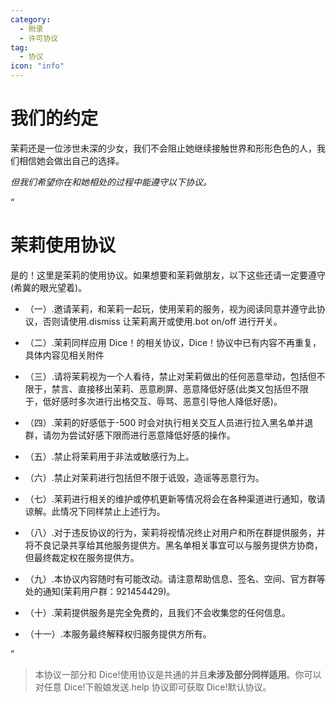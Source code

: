 ```yaml
---
category:
  - 附录
  - 许可协议
tag:
  - 协议
icon: "info"
---
```


# 我们的约定

茉莉还是一位涉世未深的少女，我们不会阻止她继续接触世界和形形色色的人，我们相信她会做出自己的选择。

_但我们希望你在和她相处的过程中能遵守以下协议。_

<span class="promise">“</span>

<h1 id="promise_title">茉莉使用协议</h1>

是的！这里是茉莉的使用协议。如果想要和茉莉做朋友，以下这些还请一定要遵守(希冀的眼光望着)。

- （一）.邀请茉莉，和茉莉一起玩，使用茉莉的服务，视为阅读同意并遵守此协议，否则请使用.dismiss 让茉莉离开或使用.bot on/off 进行开关。

- （二）.茉莉同样应用 Dice！的相关协议，Dice！协议中已有内容不再重复，具体内容见相关附件

- （三）.请将茉莉视为一个人看待，禁止对茉莉做出的任何恶意举动，包括但不限于，禁言、直接移出茉莉、恶意刷屏、恶意降低好感(此类又包括但不限于，低好感时多次进行出格交互、辱骂、恶意引导他人降低好感)。

- （四）.茉莉的好感低于-500 时会对执行相关交互人员进行拉入黑名单并退群，请勿为尝试好感下限而进行恶意降低好感的操作。

- （五）.禁止将茉莉用于非法或敏感行为上。

- （六）.禁止对茉莉进行包括但不限于诋毁，造谣等恶意行为。

- （七）.茉莉进行相关的维护或停机更新等情况将会在各种渠道进行通知，敬请谅解。此情况下同样禁止上述行为。

- （八）.对于违反协议的行为，茉莉将视情况终止对用户和所在群提供服务，并将不良记录共享给其他服务提供方。黑名单相关事宜可以与服务提供方协商，但最终裁定权在服务提供方。

- （九）.本协议内容随时有可能改动。请注意帮助信息、签名、空间、官方群等处的通知(茉莉用户群：921454429)。

- （十）.茉莉提供服务是完全免费的，且我们不会收集您的任何信息。

- （十一）.本服务最终解释权归服务提供方所有。

<span class="promise">”</span>

> 本协议一部分和 Dice!使用协议是共通的并且**未涉及部分同样适用**。你可以对任意 Dice!下骰娘发送.help 协议即可获取 Dice!默认协议。
